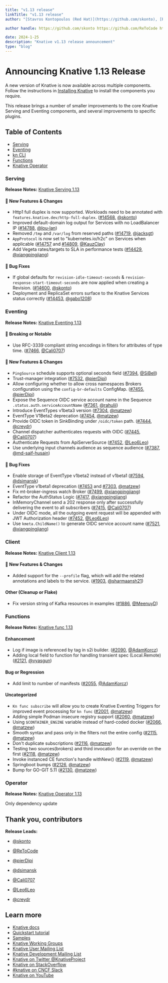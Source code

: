 ```yaml
---
title: "v1.13 release"
linkTitle: "v1.13 release"
author: "[Stavros Kontopoulos (Red Hat)](https://github.com/skonto), [Reto Lehmann (Red Hat)](https://github.com/ReToCode), [Pierluigi Di Cintio (Red Hat)](https://github.com/pierDipi), [David Simansky (Red Hat)](https://github.com/dsimansk), [Calum Murray (Red Hat)](https://github.com/Cali0707), [Leo Lee (Red Hat)](https://github.com/Leo6Leo), [Christian Regidor (Red Hat)](https://github.com/creydr)"

author handle: https://github.com/skonto https://github.com/ReToCode https://github.com/pierDipi https://github.com/dsimansk https://github.com/Cali0707 https://github.com/Leo6Leo https://github.com/creydr

date: 2024-1-25
description: "Knative v1.13 release announcement"
type: "blog"
---
```


# Announcing Knative 1.13 Release

A new version of Knative is now available across multiple components. Follow the instructions in [Installing Knative](https://knative.dev/docs/install/) to install the components you require.

This release brings a number of smaller improvements to the core Knative Serving and Eventing components, and several improvements to specific plugins.

## Table of Contents
- [Serving](#serving)
- [Eventing](#eventing)
- [kn CLI](#kn-cli)
- [Functions](#functions)
- [Knative Operator](#knative-operator)

### Serving
**Release Notes:** [Knative Serving 1.13](https://github.com/knative/serving/releases/tag/knative-v1.13.0)

#### 💫 New Features & Changes
- Http1 full duplex is now supported. Workloads need to be annotated with `features.knative.dev/http-full-duplex`. ([#14568](https://github.com/knative/serving/pull/14568), [@skonto](https://github.com/skonto))
- Improved default-domain log output for Services with no LoadBalancer IP ([#14788](https://github.com/knative/serving/pull/14788), [@lou-lan](https://github.com/lou-lan))
- Removed `/tmp` and `/var/log` from reserved paths ([#14719](https://github.com/knative/serving/pull/14719), [@jacksgt](https://github.com/jacksgt))
- `AppProtocol` is now set to "kubernetes.io/h2c" on Services when applicable ([#14757](https://github.com/knative/serving/pull/14757) and [#14809](https://github.com/knative/serving/pull/14809), [@KauzClay](https://github.com/KauzClay))
- Add Vegeta rates/targets to SLA in performance tests ([#14429](https://github.com/knative/serving/pull/14429), [@xiangpingjiang](https://github.com/xiangpingjiang))

#### 🐞 Bug Fixes
- If global defaults for `revision-idle-timeout-seconds` & `revision-response-start-timeout-seconds` are now applied when creating a Revision. ([#14600](https://github.com/knative/serving/pull/14600), [@skonto](https://github.com/skonto))
- Deployment and ReplicaSet errors surface to the Knative Services status correctly ([#14453](https://github.com/knative/serving/pull/14453), [@gabo1208](https://github.com/gabo1208))

### Eventing
**Release Notes:** [Knative Eventing 1.13](https://github.com/knative/eventing/releases/tag/knative-v1.13.0)

#### 🚨 Breaking or Notable
- Use RFC-3339 compliant string encodings in filters for attributes of type time. ([#7466](https://github.com/knative/eventing/pull/7466), [@Cali0707](https://github.com/Cali0707))

#### 💫 New Features & Changes
- `PingSource` schedule supports optional seconds field ([#7394](https://github.com/knative/eventing/pull/7394), [@SiBell](https://github.com/SiBell))
- Trust-manager integration ([#7532](https://github.com/knative/eventing/pull/7532), [@pierDipi](https://github.com/pierDipi))
- Allow configuring whether to allow cross namespaces Brokers configuration using the `config-br-defaults` ConfigMap. ([#7455](https://github.com/knative/eventing/pull/7455), [@pierDipi](https://github.com/pierDipi))
- Expose the Sequence OIDC service account name in the Sequence `.status.auth.serviceAccountName` ([#7361](https://github.com/knative/eventing/pull/7361), [@rahulii](https://github.com/rahulii))
- Introduce EventTypes v1beta3 version ([#7304](https://github.com/knative/eventing/pull/7304), [@matzew](https://github.com/matzew))
- EventType V1Beta2 deprecation ([#7454](https://github.com/knative/eventing/pull/7454), [@matzew](https://github.com/matzew))
- Provide OIDC token in SinkBinding under `/oidc/token` path. ([#7444](https://github.com/knative/eventing/pull/7444), [@creydr](https://github.com/creydr))
- Channel dispatcher authenticates requests with OIDC ([#7445](https://github.com/knative/eventing/pull/7445), [@Cali0707](https://github.com/Cali0707))
- Authenticate Requests from ApiServerSource ([#7452](https://github.com/knative/eventing/pull/7452), [@Leo6Leo](https://github.com/Leo6Leo))
- Use underlying input channels audience as sequence audience ([#7387](https://github.com/knative/eventing/pull/7387), [@md-saif-husain](https://github.com/md-saif-husain))

#### 🐞 Bug Fixes
- Enable storage of EventType v1beta2 instead of v1beta1 ([#7594](https://github.com/knative/eventing/pull/7594), [@dsimansk](https://github.com/dsimansk))
- EventType v1beta1 deprecation ([#7453](https://github.com/knative/eventing/pull/7453) and [#7303](https://github.com/knative/eventing/pull/7303), [@matzew](https://github.com/matzew))
- Fix mt-broker-ingress watch Broker ([#7499](https://github.com/knative/eventing/pull/7499), [@xiangpingjiang](https://github.com/xiangpingjiang))
- Refactor the AuthStatus Logic ([#7417](https://github.com/knative/eventing/pull/7417), [@xiangpingjiang](https://github.com/xiangpingjiang))
- InMemoryChannel send a 202 response only after successfully delivering the event to all subscribers ([#7415](https://github.com/knative/eventing/pull/7415), [@Cali0707](https://github.com/Cali0707))
- Under OIDC mode, all the outgoing event request will be appended with JWT Authorization header ([#7452](https://github.com/knative/eventing/pull/7452), [@Leo6Leo](https://github.com/Leo6Leo))
- Use `kmeta.ChildName()` to generate OIDC service account name ([#7521](https://github.com/knative/eventing/pull/7521), [@xiangpingjiang](https://github.com/xiangpingjiang))

### Client
**Release Notes:** [Knative Client 1.13](https://github.com/knative/client/releases/tag/knative-v1.13.0)

#### 💫 New Features & Changes
- Added support for the `--profile` flag, which will add the related annotations and labels to the service. ([#1903](https://github.com/knative/client/pull/1903), [@sharmaansh21](https://github.com/sharmaansh21))

#### Other (Cleanup or Flake)
- Fix version string of Kafka resources in examples ([#1886](https://github.com/knative/client/pull/1886), [@MeenuyD](https://github.com/MeenuyD))

### Functions
**Release Notes:** [Knative func 1.13](https://github.com/knative/func/releases/tag/knative-v1.13.0)

#### Enhancement
- Log if image is referenced by tag in s2i builder. ([#2090](https://github.com/knative/func/pull/2090), [@AdamKorcz](https://github.com/AdamKorcz))
- Adding local field to function for handling transient spec (Local.Remote) ([#2121](https://github.com/knative/func/pull/2121), [@vyasgun](https://github.com/vyasgun))

#### Bug or Regression
- Add limit to number of manifests ([#2055](https://github.com/knative/func/pull/2055), [@AdamKorcz](https://github.com/AdamKorcz))

#### Uncategorized
- `Kn func subscribe` will allow you to create Knative Eventing Triggers for improved event processing for `kn func` ([#2001](https://github.com/knative/func/pull/2001), [@matzew](https://github.com/matzew))
- Adding simple Podman insecure registry support ([#2060](https://github.com/knative/func/pull/2060), [@matzew](https://github.com/matzew))
- Using `$CONTAINER_ENGINE` variable instead of hard-coded docker ([#2066](https://github.com/knative/func/pull/2066), [@matzew](https://github.com/matzew))
- Smooth syntax and pass only in the filters not the entire config ([#2115](https://github.com/knative/func/pull/2115), [@matzew](https://github.com/matzew))
- Don't duplicate subscriptions ([#2116](https://github.com/knative/func/pull/2116), [@matzew](https://github.com/matzew))
- Testing two sources(brokers) and third invocation for an override on the first ([#2118](https://github.com/knative/func/pull/2118), [@matzew](https://github.com/matzew))
- Invoke instanced CE function's handle withNew() ([#2119](https://github.com/knative/func/pull/2119), [@matzew](https://github.com/matzew))
- Springboot bumps ([#2126](https://github.com/knative/func/pull/2126), [@matzew](https://github.com/matzew))
- Bump for GO-GIT 5.11 ([#2130](https://github.com/knative/func/pull/2130), [@matzew](https://github.com/matzew))


### Operator
**Release Notes:** [Knative Operator 1.13](https://github.com/knative/operator/releases/tag/knative-v1.13.0)

Only dependency update

## Thank you, contributors
**Release Leads:**

- [@skonto](https://github.com/skonto)

- [@ReToCode](https://github.com/ReToCode)

- [@pierDipi](https://github.com/pierDipi)

- [@dsimansk](https://github.com/dsimansk)

- [@Cali0707](https://github.com/Cali0707)

- [@Leo6Leo](https://github.com/Leo6Leo)

- [@creydr](https://github.com/creydr)

## Learn more
- [Knative docs](https://knative.dev/docs/)
- [Quickstart tutorial](https://knative.dev/docs/getting-started/)
- [Samples](https://knative.dev/docs/samples/)
- [Knative Working Groups](https://knative.dev/community/contributing/working-groups/)
- [Knative User Mailing List](https://groups.google.com/g/knative-users)
- [Knative Development Mailing List](https://groups.google.com/g/knative-dev)
- [Knative on Twitter @KnativeProject](https://twitter.com/KnativeProject)
- [Knative on StackOverflow](https://stackoverflow.com/questions/tagged/knative)
- [#knative on CNCF Slack](https://slack.knative.dev/)
- [Knative on YouTube](https://www.youtube.com/c/KnativeProject)
